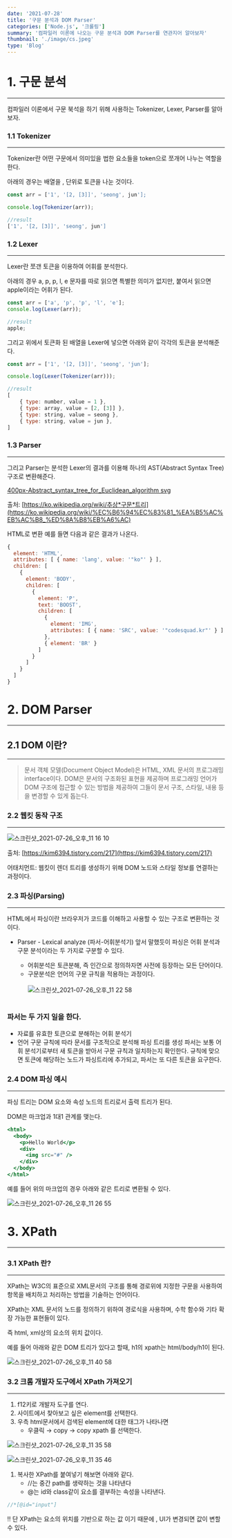 ```yaml
---
date: '2021-07-28'
title: '구문 분석과 DOM Parser'
categories: ['Node.js', '크롤링']
summary: '컴파일러 이론에 나오는 구문 분석과 DOM Parser를 연관지어 알아보자'
thumbnail: './image/cs.jpeg'
type: 'Blog'
---
```


# 1. 구문 분석

---

컴파일러 이론에서 구문 북석을 하기 위해 사용하는 Tokenizer, Lexer, Parser를 알아보자.

### 1.1 Tokenizer

---

Tokenizer란 어떤 구문에서 의미있을 법한 요소들을 token으로 쪼개어 나누는 역할을 한다.

아래의 경우는 배열을 , 단위로 토큰을 나눈 것이다.

```jsx
const arr = ['1', '[2, [3]]', 'seong', jun'];

console.log(Tokenizer(arr));

//result
['1', '[2, [3]]', 'seong', jun']
```

### 1.2 Lexer

---

Lexer란 쪼갠 토큰을 이용하여 어휘를 분석한다.

아래의 경우 a, p, p, l, e 문자를 따로 읽으면 특별한 의미가 없지만, 붙여서 읽으면 apple이라는 어휘가 된다.

```jsx
const arr = ['a', 'p', 'p', 'l', 'e'];
console.log(Lexer(arr));

//result
apple;
```

그리고 위에서 토큰화 된 배열을 Lexer에 넣으면 아래와 같이 각각의 토큰을 분석해준다.

```jsx
const arr = ['1', '[2, [3]]', 'seong', 'jun'];

console.log(Lexer(Tokenizer(arr)));

//result
[
	{ type: number, value = 1 },
	{ type: array, value = [2, [3]] },
	{ type: string, value = seong },
	{ type: string, value = jun },
]
```

### 1.3 Parser

---

그리고 Parser는 분석한 Lexer의 결과를 이용해 하나의 AST(Abstract Syntax Tree) 구조로 변환해준다.

[400px-Abstract_syntax_tree_for_Euclidean_algorithm svg](https://user-images.githubusercontent.com/72444675/157590806-9f87e37d-92ac-4ecb-87d0-4557b7682047.png)

출처: [https://ko.wikipedia.org/wiki/추상*구문*트리](https://ko.wikipedia.org/wiki/%EC%B6%94%EC%83%81_%EA%B5%AC%EB%AC%B8_%ED%8A%B8%EB%A6%AC)

HTML로 변환 예를 들면 다음과 같은 결과가 나온다.

```jsx
{
  element: 'HTML',
  attributes: [ { name: 'lang', value: '"ko"' } ],
  children: [
    {
      element: 'BODY',
      children: [
        {
          element: 'P',
          text: 'BOOST',
          children: [
            {
              element: 'IMG',
              attributes: [ { name: 'SRC', value: '"codesquad.kr"' } ]
            },
            { element: 'BR' }
          ]
        }
      ]
    }
  ]
}
```

# 2. DOM Parser

---

## 2.1 DOM 이란?

---

> 문서 객체 모델(Document Object Model)은 HTML, XML 문서의 프로그래밍 interface이다. DOM은 문서의 구조화된 표현을 제공하며 프로그래밍 언어가 DOM 구조에 접근할 수 있는 방법을 제공하여 그들이 문서 구조, 스타일, 내용 등을 변경할 수 있게 돕는다.

### 2.2 웹킷 동작 구조

---

![스크린샷_2021-07-26_오후_11 16 10](https://user-images.githubusercontent.com/72444675/157590845-6f165ab8-a7be-4e8a-b9e0-171f11e20766.png)

출처: [https://kim6394.tistory.com/217](https://kim6394.tistory.com/217)

어태치먼트: 웹킷이 렌더 트리를 생성하기 위해 DOM 노드와 스타일 정보를 연결하는 과정이다.

### 2.3 파싱(Parsing)

---

HTML에서 파싱이란 브라우저가 코드를 이해하고 사용할 수 있는 구조로 변환하는 것이다.

- Parser - Lexical analyze (파서-어휘분석기)
  앞서 말했듯이 파싱은 어휘 분석과 구문 분석이라는 두 가지로 구분할 수 있다.

  - 어휘분석은 토큰분해, 즉 인간으로 정의하자면 사전에 등장하는 모든 단어이다.
  - 구문분석은 언어의 구문 규칙을 적용하는 과정이다.
    <br />
    <br />
    ![스크린샷_2021-07-26_오후_11 22 58](https://user-images.githubusercontent.com/72444675/157590875-e378c13c-b63b-46b0-8e84-0f071f991392.png)

  <br />

### 파서는 두 가지 일을 한다.

- 자료를 유효한 토큰으로 분해하는 어휘 분석기
- 언어 구문 규칙에 따라 문서를 구조적으로 분석해 파싱 트리를 생성
  파서는 보통 어휘 분석기로부터 새 토큰을 받아서 구문 규칙과 일치하는지 확인한다. 규칙에 맞으면 토큰에 해당하는 노드가 파싱트리에 추가되고, 파서는 또 다른 토큰을 요구한다.

### 2.4 DOM 파싱 예시

---

파싱 트리는 DOM 요소와 속성 노드의 트리로서 출력 트리가 된다.

DOM은 마크업과 1대1 관계를 맺는다.

```jsx
<html>
  <body>
    <p>Hello World</p>
    <div>
      <img src="#" />
    </div>
  </body>
</html>
```

예를 들어 위의 마크업의 경우 아래와 같은 트리로 변환될 수 있다.

![스크린샷_2021-07-26_오후_11 26 55](https://user-images.githubusercontent.com/72444675/157590923-a3752b08-80e6-4291-90c7-20ad38e73856.png)

# 3. XPath

---

### 3.1 XPath 란?

---

XPath는 W3C의 표준으로 XML문서의 구조를 통해 경로위에 지정한 구문을 사용하여 항목을 배치하고 처리하는 방법을 기술하는 언어이다.

XPath는 XML 문서의 노드를 정의하기 위하여 경로식을 사용하며, 수학 함수와 기타 확장 가능한 표현들이 있다.

즉 html, xml상의 요소의 위치 값이다.

예를 들어 아래와 같은 DOM 트리가 있다고 할때, h1의 xpath는 html/body/h1이 된다.

![스크린샷_2021-07-26_오후_11 40 58](https://user-images.githubusercontent.com/72444675/157590969-a6cd7221-4a33-4558-a509-66db06eac513.png)

### 3.2 크롬 개발자 도구에서 XPath 가져오기

---

1. f12키로 개발자 도구를 연다.
2. 사이트에서 찾아보고 싶은 element를 선택한다.
3. 우측 html문서에서 검색된 element에 대한 태그가 나타나면
   - 우클릭 → copy → copy xpath 를 선택한다.

![스크린샷_2021-07-26_오후_11 35 58](https://user-images.githubusercontent.com/72444675/157591017-44cd19b1-6077-4ab4-8162-2998965007a0.png)

![스크린샷_2021-07-26_오후_11 35 46](https://user-images.githubusercontent.com/72444675/157591038-1c599a47-54bf-43fb-b824-9ca4dce2c8df.png)

1. 복사한 XPath를 붙여넣기 해보면 아래와 같다.
   - //는 중간 path를 생략하는 것을 나타낸다
   - @는 id와 class같이 요소를 결부하는 속성을 나타낸다.

```jsx
//*[@id="input"]
```

‼️ 단 XPath는 요소의 위치를 기반으로 하는 값 이기 때문에 , UI가 변경되면 값이 변할 수 있다.
